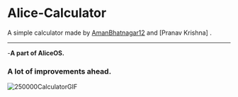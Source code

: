 # Alice-Calculator

A simple calculator made by [AmanBhatnagar12](https://github.com/AmanBhatnagar12) and [Pranav Krishna] . 



-----


-<strong>A part of AliceOS.</strong>


<h3>A lot of improvements ahead. </h3>














![250000CalculatorGIF](https://user-images.githubusercontent.com/93813737/147623944-1bb2da50-9696-4a27-8325-e63447f07bb0.gif)

